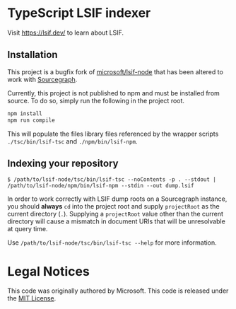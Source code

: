 # TypeScript LSIF indexer

Visit https://lsif.dev/ to learn about LSIF.

## Installation

This project is a bugfix fork of [microsoft/lsif-node](https://github.com/microsoft/lsif-node) that has been altered to work with [Sourcegraph](https://sourcegraph.com).

Currently, this project is not published to npm and must be installed from source. To do so, simply run the following in the project root.

```bash
npm install
npm run compile
```

This will populate the files library files referenced by the wrapper scripts `./tsc/bin/lsif-tsc` and `./npm/bin/lsif-npm`.

## Indexing your repository

```
$ /path/to/lsif-node/tsc/bin/lsif-tsc --noContents -p . --stdout | /path/to/lsif-node/npm/bin/lsif-npm --stdin --out dump.lsif
```

In order to work correctly with LSIF dump roots on a Sourcegraph instance, you should **always** `cd` into the project root and supply `projectRoot` as the current directory (`.`). Supplying a `projectRoot` value other than the current directory will cause a mismatch in document URIs that will be unresolvable at query time.

Use `/path/to/lsif-node/tsc/bin/lsif-tsc --help` for more information.

# Legal Notices

This code was originally authored by Microsoft. This code is released under the [MIT License](./LICENSE).
